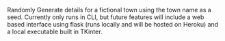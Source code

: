 Randomly Generate details for a fictional town using the town name as a seed.
Currently only runs in CLI, but future features will include a web based interface using flask (runs locally and will be hosted on Heroku) and a local executable built in TKinter.
